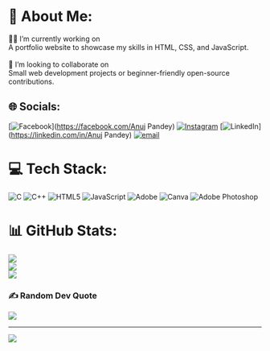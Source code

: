 
# 💫 About Me:
🧑‍🏫 I’m currently working on<br>A portfolio website to showcase my skills in HTML, CSS, and JavaScript.<br><br>🤝 I’m looking to collaborate on<br>Small web development projects or beginner-friendly open-source contributions.


## 🌐 Socials:
[![Facebook](https://img.shields.io/badge/Facebook-%231877F2.svg?logo=Facebook&logoColor=white)](https://facebook.com/Anuj Pandey) [![Instagram](https://img.shields.io/badge/Instagram-%23E4405F.svg?logo=Instagram&logoColor=white)](https://instagram.com/1701_aanuj) [![LinkedIn](https://img.shields.io/badge/LinkedIn-%230077B5.svg?logo=linkedin&logoColor=white)](https://linkedin.com/in/Anuj Pandey) [![email](https://img.shields.io/badge/Email-D14836?logo=gmail&logoColor=white)](mailto:ap9089511@gmail.com) 

# 💻 Tech Stack:
![C](https://img.shields.io/badge/c-%2300599C.svg?style=for-the-badge&logo=c&logoColor=white) ![C++](https://img.shields.io/badge/c++-%2300599C.svg?style=for-the-badge&logo=c%2B%2B&logoColor=white)  ![HTML5](https://img.shields.io/badge/html5-%23E34F26.svg?style=for-the-badge&logo=html5&logoColor=white) ![JavaScript](https://img.shields.io/badge/javascript-%23323330.svg?style=for-the-badge&logo=javascript&logoColor=%23F7DF1E) ![Adobe](https://img.shields.io/badge/adobe-%23FF0000.svg?style=for-the-badge&logo=adobe&logoColor=white) ![Canva](https://img.shields.io/badge/Canva-%2300C4CC.svg?style=for-the-badge&logo=Canva&logoColor=white) ![Adobe Photoshop](https://img.shields.io/badge/adobe%20photoshop-%2331A8FF.svg?style=for-the-badge&logo=adobe%20photoshop&logoColor=white) 
# 📊 GitHub Stats:
![](https://github-readme-stats.vercel.app/api?username=AnujPandey2005&theme=radical&hide_border=false&include_all_commits=false&count_private=false)<br/>
![](https://nirzak-streak-stats.vercel.app/?user=AnujPandey2005&theme=radical&hide_border=false)<br/>
![](https://github-readme-stats.vercel.app/api/top-langs/?username=AnujPandey2005&theme=radical&hide_border=false&include_all_commits=false&count_private=false&layout=compact)

### ✍️ Random Dev Quote
![](https://quotes-github-readme.vercel.app/api?type=horizontal&theme=radical)

---
[![](https://visitcount.itsvg.in/api?id=AnujPandey2005&icon=0&color=0)](https://visitcount.itsvg.in)

<!-- Proudly created with GPRM ( https://gprm.itsvg.in ) -->
<!---
AnujPandey2005/AnujPandey2005 is a ✨ special ✨ repository because its `README.md` (this file) appears on your GitHub profile.
You can click the Preview link to take a look at your changes.
--->
